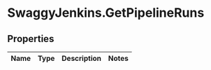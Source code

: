 # SwaggyJenkins.GetPipelineRuns

## Properties
Name | Type | Description | Notes
------------ | ------------- | ------------- | -------------


